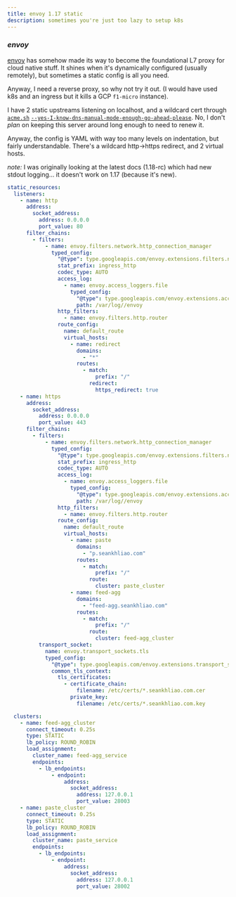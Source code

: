 ```yaml
---
title: envoy 1.17 static
description: sometimes you're just too lazy to setup k8s
---
```


### _envoy_

[envoy](https://www.envoyproxy.io/) has somehow made its way to become
the foundational L7 proxy for cloud native stuff.
It shines when it's dynamically configured (usually remotely),
but sometimes a static config is all you need.

Anyway, I need a reverse proxy, so why not try it out.
(I would have used k8s and an ingress but it kills a GCP `f1-micro` instance).

I have 2 static upstreams listening on localhost,
and a wildcard cert through [`acme.sh`](https://github.com/acmesh-official/acme.sh)
[`--yes-I-know-dns-manual-mode-enough-go-ahead-please`](https://github.com/acmesh-official/acme.sh/wiki/DNS-manual-mode).
No, I don't _plan_ on keeping this server around long enough to need to renew it.

Anyway, the config is YAML with way too many levels on indentation, but fairly understandable.
There's a wildcard http->https redirect, and 2 virtual hosts.

_note:_ I was originally looking at the latest docs (1.18-rc) which had new stdout logging... it doesn't work on 1.17 (because it's new).

```yaml
static_resources:
  listeners:
    - name: http
      address:
        socket_address:
          address: 0.0.0.0
          port_value: 80
      filter_chains:
        - filters:
            - name: envoy.filters.network.http_connection_manager
              typed_config:
                "@type": type.googleapis.com/envoy.extensions.filters.network.http_connection_manager.v3.HttpConnectionManager
                stat_prefix: ingress_http
                codec_type: AUTO
                access_log:
                  - name: envoy.access_loggers.file
                    typed_config:
                      "@type": type.googleapis.com/envoy.extensions.access_loggers.file.v3.FileAccessLog
                      path: /var/log//envoy
                http_filters:
                  - name: envoy.filters.http.router
                route_config:
                  name: default_route
                  virtual_hosts:
                    - name: redirect
                      domains:
                        - "*"
                      routes:
                        - match:
                            prefix: "/"
                          redirect:
                            https_redirect: true
    - name: https
      address:
        socket_address:
          address: 0.0.0.0
          port_value: 443
      filter_chains:
        - filters:
            - name: envoy.filters.network.http_connection_manager
              typed_config:
                "@type": type.googleapis.com/envoy.extensions.filters.network.http_connection_manager.v3.HttpConnectionManager
                stat_prefix: ingress_http
                codec_type: AUTO
                access_log:
                  - name: envoy.access_loggers.file
                    typed_config:
                      "@type": type.googleapis.com/envoy.extensions.access_loggers.file.v3.FileAccessLog
                      path: /var/log//envoy
                http_filters:
                  - name: envoy.filters.http.router
                route_config:
                  name: default_route
                  virtual_hosts:
                    - name: paste
                      domains:
                        - "p.seankhliao.com"
                      routes:
                        - match:
                            prefix: "/"
                          route:
                            cluster: paste_cluster
                    - name: feed-agg
                      domains:
                        - "feed-agg.seankhliao.com"
                      routes:
                        - match:
                            prefix: "/"
                          route:
                            cluster: feed-agg_cluster
          transport_socket:
            name: envoy.transport_sockets.tls
            typed_config:
              "@type": type.googleapis.com/envoy.extensions.transport_sockets.tls.v3.DownstreamTlsContext
              common_tls_context:
                tls_certificates:
                  - certificate_chain:
                      filename: /etc/certs/*.seankhliao.com.cer
                    private_key:
                      filename: /etc/certs/*.seankhliao.com.key

  clusters:
    - name: feed-agg_cluster
      connect_timeout: 0.25s
      type: STATIC
      lb_policy: ROUND_ROBIN
      load_assignment:
        cluster_name: feed-agg_service
        endpoints:
          - lb_endpoints:
              - endpoint:
                  address:
                    socket_address:
                      address: 127.0.0.1
                      port_value: 28003
    - name: paste_cluster
      connect_timeout: 0.25s
      type: STATIC
      lb_policy: ROUND_ROBIN
      load_assignment:
        cluster_name: paste_service
        endpoints:
          - lb_endpoints:
              - endpoint:
                  address:
                    socket_address:
                      address: 127.0.0.1
                      port_value: 28002
```
